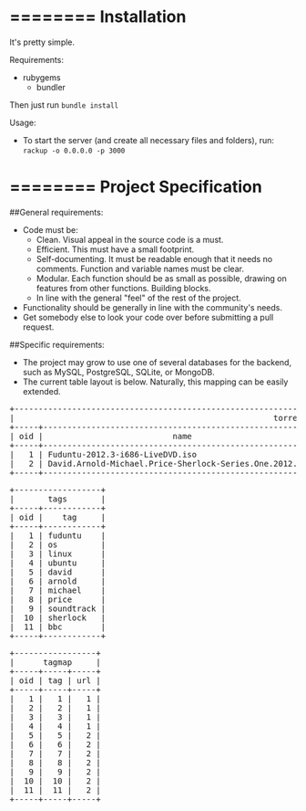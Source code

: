 ========
Installation
========

It's pretty simple.

Requirements:

* rubygems
  * bundler

Then just run `bundle install`

Usage:

* To start the server (and create all necessary files and folders), run:	
    `rackup -o 0.0.0.0 -p 3000`

========
Project Specification
========

##General requirements:

* Code must be:
   * Clean. Visual appeal in the source code is a must.
   * Efficient. This must have a small footprint.
   * Self-documenting. It must be readable enough that it needs no comments. Function and variable names must be clear.
   * Modular. Each function should be as small as possible, drawing on features from other functions. Building blocks.
   * In line with the general "feel" of the rest of the project.
* Functionality should be generally in line with the community's needs.
* Get somebody else to look your code over before submitting a pull request.

##Specific requirements:

* The project may grow to use one of several databases for the backend, such as MySQL, PostgreSQL, SQLite, or MongoDB.
* The current table layout is below. Naturally, this mapping can be easily extended.
<pre>
+-----------------------------------------------------------------------------------------------------------------------+
|                                                      torrents                                                         |
+-----+----------------------------------------------------------+------------------------------------------------------+
| oid |                           name                           |                         url                          |
+-----+----------------------------------------------------------+------------------------------------------------------+
|   1 | Fuduntu-2012.3-i686-LiveDVD.iso                          | Fuduntu-2012.3-i686-3671410625.torrent               |
|   2 | David.Arnold-Michael.Price-Sherlock-Series.One.2012.FLAC | Sherlock-Series-One-Soundtrack-(2012)-FLAC.torrent |
+-----+----------------------------------------------------------+------------------------------------------------------+
</pre>
<pre>
+------------------+
|       tags       |
+-----+------------+
| oid |    tag     |
+-----+------------+
|   1 | fuduntu    |
|   2 | os         |
|   3 | linux      |
|   4 | ubuntu     |
|   5 | david      |
|   6 | arnold     |
|   7 | michael    |
|   8 | price      |
|   9 | soundtrack |
|  10 | sherlock   |
|  11 | bbc        |
+-----+------------+
</pre>
<pre>
+-----------------+
|      tagmap     |
+-----+-----+-----+
| oid | tag | url |
+-----+-----+-----+
|   1 |   1 |   1 |
|   2 |   2 |   1 |
|   3 |   3 |   1 |
|   4 |   4 |   1 |
|   5 |   5 |   2 |
|   6 |   6 |   2 |
|   7 |   7 |   2 |
|   8 |   8 |   2 |
|   9 |   9 |   2 |
|  10 |  10 |   2 |
|  11 |  11 |   2 |
+-----+-----+-----+
</pre>